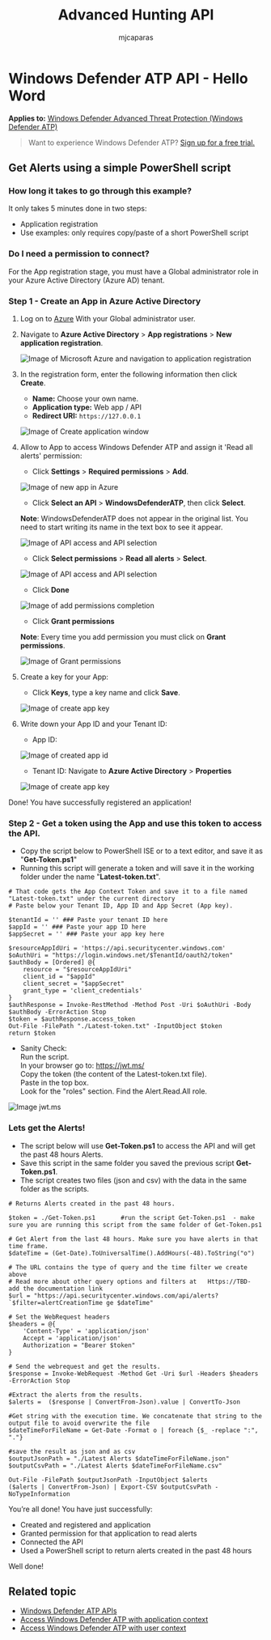 ﻿---
title: Advanced Hunting API
description: Use this API to run advanced queries
keywords: apis, supported apis, advanced hunting, query
search.product: eADQiWindows 10XVcnh
ms.prod: w10
ms.mktglfcycl: deploy
ms.sitesec: library
ms.pagetype: security
ms.author: macapara
author: mjcaparas
ms.localizationpriority: medium
manager: dansimp
audience: ITPro
ms.collection: M365-security-compliance 
ms.topic: article
ms.date: 09/24/2018
---

# Windows Defender ATP API - Hello Word 

**Applies to:** [Windows Defender Advanced Threat Protection (Windows Defender ATP)](https://wincom.blob.core.windows.net/documents/Windows10_Commercial_Comparison.pdf)

> Want to experience Windows Defender ATP? [Sign up for a free trial.](https://www.microsoft.com/en-us/WindowsForBusiness/windows-atp?ocid=docs-wdatp-exposedapis-abovefoldlink) 


## Get Alerts using a simple PowerShell script

### How long it takes to go through this example?
It only takes 5 minutes done in two steps:
- Application registration
- Use examples: only requires copy/paste of a short PowerShell script

### Do I need a permission to connect?
For the App registration stage, you must have a Global administrator role in your Azure Active Directory (Azure AD) tenant.

### Step 1 - Create an App in Azure Active Directory

1.	Log on to [Azure](https://portal.azure.com) With your Global administrator user.

2.	Navigate to **Azure Active Directory** > **App registrations** > **New application registration**. 

    ![Image of Microsoft Azure and navigation to application registration](images/atp-azure-new-app.png)

3.	In the registration form, enter the following information then click **Create**.

    - **Name:** Choose your own name. 
    - **Application type:** Web app / API
    - **Redirect URI:** `https://127.0.0.1`

	![Image of Create application window](images/webapp-create.png)

4. Allow to App to access Windows Defender ATP and assign it 'Read all alerts' permission:

	- Click **Settings** > **Required permissions** > **Add**.

	![Image of new app in Azure](images/webapp-add-permission.png)

	- Click **Select an API** > **WindowsDefenderATP**, then click **Select**.

	**Note**: WindowsDefenderATP does not appear in the original list. You need to start writing its name in the text box to see it appear.

	![Image of API access and API selection](images/webapp-add-permission-2.png)

	- Click **Select permissions** > **Read all alerts** > **Select**.

	![Image of API access and API selection](images/webapp-add-permission-readalerts.png)

	- Click **Done**

	![Image of add permissions completion](images/webapp-add-permission-end.png)

	- Click **Grant permissions**

	**Note**: Every time you add permission you must click on **Grant permissions**.

	![Image of Grant permissions](images/webapp-grant-permissions.png)

5. Create a key for your App:

	- Click **Keys**, type a key name and click **Save**.

	![Image of create app key](images/webapp-create-key.png)

6. Write down your App ID and your Tenant ID:

	- App ID: 

	![Image of created app id](images/webapp-app-id1.png)

	- Tenant ID: Navigate to **Azure Active Directory** > **Properties**

	![Image of create app key](images/api-tenant-id.png)


Done! You have successfully registered an application! 

### Step 2 - Get a token using the App and use this token to access the API.

-	Copy the script below to PowerShell ISE or to a text editor, and save it as "**Get-Token.ps1**"
-	Running this script will generate a token and will save it in the working folder under the name "**Latest-token.txt**".

```
# That code gets the App Context Token and save it to a file named "Latest-token.txt" under the current directory
# Paste below your Tenant ID, App ID and App Secret (App key).
 
$tenantId = '' ### Paste your tenant ID here
$appId = '' ### Paste your app ID here
$appSecret = '' ### Paste your app key here
 
$resourceAppIdUri = 'https://api.securitycenter.windows.com'
$oAuthUri = "https://login.windows.net/$TenantId/oauth2/token"
$authBody = [Ordered] @{
    resource = "$resourceAppIdUri"
    client_id = "$appId"
    client_secret = "$appSecret"
    grant_type = 'client_credentials'
}
$authResponse = Invoke-RestMethod -Method Post -Uri $oAuthUri -Body $authBody -ErrorAction Stop
$token = $authResponse.access_token
Out-File -FilePath "./Latest-token.txt" -InputObject $token
return $token

```

-	Sanity Check:<br>
Run the script.<br>
In your browser go to: https://jwt.ms/ <br>
Copy the token (the content of the Latest-token.txt file).<br>
Paste in the top box.<br>
Look for the "roles" section. Find the Alert.Read.All role.

![Image jwt.ms](images/api-jwt-ms.png)

### Lets get the Alerts!

-	The script below will use **Get-Token.ps1** to access the API and will get the past 48 hours Alerts.
-   Save this script in the same folder you saved the previous script **Get-Token.ps1**. 
-	The script creates two files (json and csv) with the data in the same folder as the scripts.

```
# Returns Alerts created in the past 48 hours.
 
$token = ./Get-Token.ps1       #run the script Get-Token.ps1  - make sure you are running this script from the same folder of Get-Token.ps1

# Get Alert from the last 48 hours. Make sure you have alerts in that time frame.
$dateTime = (Get-Date).ToUniversalTime().AddHours(-48).ToString("o")       

# The URL contains the type of query and the time filter we create above
# Read more about other query options and filters at   Https://TBD- add the documentation link
$url = "https://api.securitycenter.windows.com/api/alerts?`$filter=alertCreationTime ge $dateTime"
 
# Set the WebRequest headers
$headers = @{ 
    'Content-Type' = 'application/json'
    Accept = 'application/json'
    Authorization = "Bearer $token" 
}

# Send the webrequest and get the results. 
$response = Invoke-WebRequest -Method Get -Uri $url -Headers $headers -ErrorAction Stop

#Extract the alerts from the results. 
$alerts =  ($response | ConvertFrom-Json).value | ConvertTo-Json
 
#Get string with the execution time. We concatenate that string to the output file to avoid overwrite the file
$dateTimeForFileName = Get-Date -Format o | foreach {$_ -replace ":", "."}    
 
#save the result as json and as csv
$outputJsonPath = "./Latest Alerts $dateTimeForFileName.json"     
$outputCsvPath = "./Latest Alerts $dateTimeForFileName.csv"
 
Out-File -FilePath $outputJsonPath -InputObject $alerts
($alerts | ConvertFrom-Json) | Export-CSV $outputCsvPath -NoTypeInformation 

```

You’re all done! You have just successfully:
-	Created and registered and application
-	Granted permission for that application to read alerts
-	Connected the API
-	Used a PowerShell script to return alerts created in the past 48 hours

Well done!


## Related topic
- [Windows Defender ATP APIs](exposed-apis-list.md)
- [Access Windows Defender ATP with application context](exposed-apis-create-app-webapp.md)
- [Access Windows Defender ATP with user context](exposed-apis-create-app-nativeapp.md)